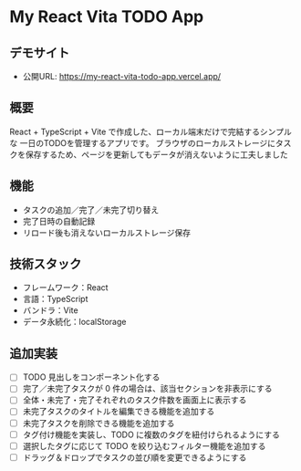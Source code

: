 # My React Vita TODO App

## デモサイト
- 公開URL: https://my-react-vita-todo-app.vercel.app/

## 概要
React + TypeScript + Vite で作成した、ローカル端末だけで完結するシンプルな 一日のTODOを管理するアプリです。
ブラウザのローカルストレージにタスクを保存するため、ページを更新してもデータが消えないように工夫しました

## 機能
- タスクの追加／完了／未完了切り替え
- 完了日時の自動記録
- リロード後も消えないローカルストレージ保存

## 技術スタック
- フレームワーク：React
- 言語：TypeScript
- バンドラ：Vite
- データ永続化：localStorage

## 追加実装
- [ ] TODO 見出しをコンポーネント化する
- [ ] 完了／未完了タスクが 0 件の場合は、該当セクションを非表示にする
- [ ] 全体・未完了・完了それぞれのタスク件数を画面上に表示する
- [ ] 未完了タスクのタイトルを編集できる機能を追加する
- [ ] 未完了タスクを削除できる機能を追加する
- [ ] タグ付け機能を実装し、TODO に複数のタグを紐付けられるようにする
- [ ] 選択したタグに応じて TODO を絞り込むフィルター機能を追加する
- [ ] ドラッグ＆ドロップでタスクの並び順を変更できるようにする
